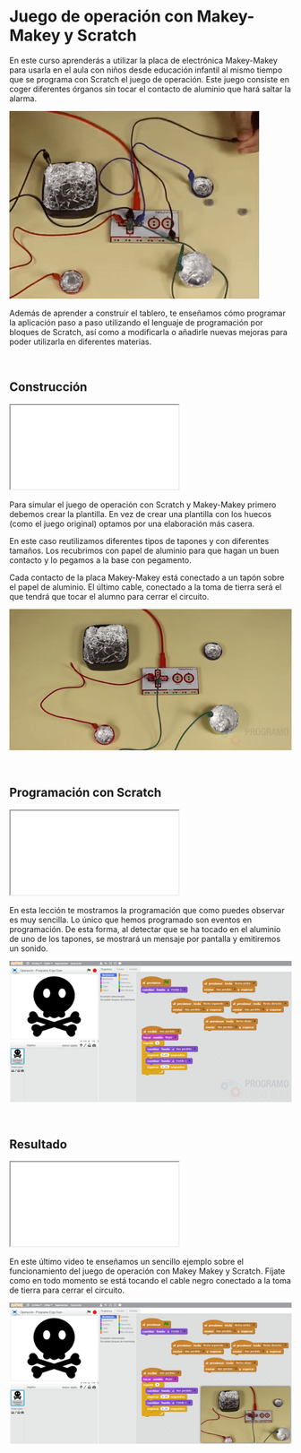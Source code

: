 # Juego de operación con Makey-Makey y Scratch

En este curso aprenderás a utilizar la placa de electrónica Makey-Makey para usarla en el aula con niños desde educación infantil al mismo tiempo que se programa con Scratch el juego de operación. Este juego consiste en coger diferentes órganos sin tocar el contacto de aluminio que hará saltar la alarma.

![](img/preview.gif)

Además de aprender a construir el tablero, te enseñamos cómo programar la aplicación paso a paso utilizando el lenguaje de programación por bloques de Scratch, así como a modificarla o añadirle nuevas mejoras para poder utilizarla en diferentes materias.



<br />



## Construcción

<div class="iframe">
  <iframe src="//www.youtube.com/embed/abt0QHZJSkE" allowfullscreen></iframe>
</div>

Para simular el juego de operación con Scratch y Makey-Makey primero debemos crear la plantilla. En vez de crear una plantilla con los huecos (como el juego original) optamos por una elaboración más casera.

En este caso reutilizamos diferentes tipos de tapones y con diferentes tamaños. Los recubrimos con papel de aluminio para que hagan un buen contacto y lo pegamos a la base con pegamento.

Cada contacto de la placa Makey-Makey está conectado a un tapón sobre el papel de aluminio. El último cable, conectado a la toma de tierra será el que tendrá que tocar el alumno para cerrar el circuito.

![](img/plantilla.png)



<br />



## Programación con Scratch

<div class="iframe">
  <iframe src="//www.youtube.com/embed/FQ-zEb9L6dg" allowfullscreen></iframe>
</div>

En esta lección te mostramos la programación que como puedes observar es muy sencilla. Lo único que hemos programado son eventos en programación. De esta forma, al detectar que se ha tocado en el aluminio de uno de los tapones, se mostrará un mensaje por pantalla y emitiremos un sonido.

![](img/programacion.png)



<br />



## Resultado

<div class="iframe">
  <iframe src="//www.youtube.com/embed/ez6wWNTDFS4" allowfullscreen></iframe>
</div>

En este último video te enseñamos un sencillo ejemplo sobre el funcionamiento del juego de operación con Makey Makey y Scratch. Fíjate como en todo momento se está tocando el cable negro conectado a la toma de tierra para cerrar el circuito.

![](img/scratch-con-makey-makey.png)
